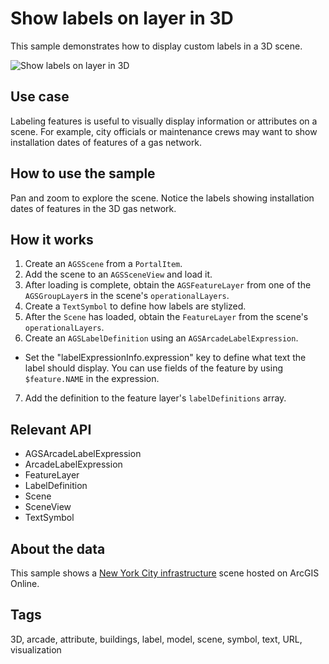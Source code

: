 # Show labels on layer in 3D

This sample demonstrates how to display custom labels in a 3D scene.

![Show labels on layer in 3D](show-labels-on-layer-3d.png)

## Use case

Labeling features is useful to visually display information or attributes on a scene. For example, city officials or maintenance crews may want to show installation dates of features of a gas network.

## How to use the sample

Pan and zoom to explore the scene. Notice the labels showing installation dates of features in the 3D gas network.

## How it works

1. Create an `AGSScene` from a `PortalItem`.
2. Add the scene to an `AGSSceneView` and load it.
3. After loading is complete, obtain the `AGSFeatureLayer` from one of the `AGSGroupLayer`s in the scene's `operationalLayers`.
4. Create a `TextSymbol` to define how labels are stylized.
5. After the `Scene` has loaded, obtain the `FeatureLayer` from the scene's `operationalLayers`.
6. Create an `AGSLabelDefinition` using an  `AGSArcadeLabelExpression`.
* Set the "labelExpressionInfo.expression" key to define what text the label should display. You can use fields of the feature by using `$feature.NAME` in the expression.
7. Add the definition to the feature layer's `labelDefinitions` array.

## Relevant API

* AGSArcadeLabelExpression
* ArcadeLabelExpression
* FeatureLayer
* LabelDefinition
* Scene
* SceneView
* TextSymbol

## About the data

This sample shows a [New York City infrastructure](https://www.arcgis.com/home/item.html?id=850dfee7d30f4d9da0ebca34a533c169) scene hosted on ArcGIS Online.

## Tags

3D, arcade, attribute, buildings, label, model, scene, symbol, text, URL, visualization

